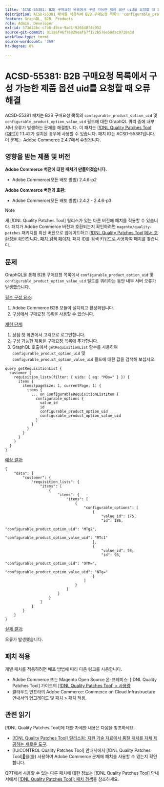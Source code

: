 ```yaml
---
title: 'ACSD-55381: B2B 구매요청 목록에서 구성 가능한 제품 옵션 uid를 요청할 때 오류 해결'
description: ACSD-55381 패치를 적용하여 B2B 구매요청 목록의 'configurable_product_option_uid' 및 'configurable_product_option_value_uid' 필드에 대한 GraphQL 쿼리 도중 내부 서버 오류가 발생하는 Adobe Commerce 문제를 수정합니다.
feature: GraphQL, B2B, Products
role: Admin, Developer
exl-id: 573d33bc-c7b6-49ce-9ad1-926548f4c952
source-git-commit: 011a6f46f76029eaf67f172b576e58dac9710a3d
workflow-type: tm+mt
source-wordcount: '369'
ht-degree: 0%

---
```


# ACSD-55381: B2B 구매요청 목록에서 구성 가능한 제품 옵션 uid를 요청할 때 오류 해결

ACSD-55381 패치는 B2B 구매요청 목록의 `configurable_product_option_uid` 및 `configurable_product_option_value_uid` 필드에 대한 GraphQL 쿼리 중에 내부 서버 오류가 발생하는 문제를 해결합니다. 이 패치는 [[!DNL Quality Patches Tool (QPT)]](https://experienceleague.adobe.com/ko/docs/commerce-operations/tools/quality-patches-tool/quality-patches-tool-to-self-serve-quality-patches) 1.1.42가 설치된 경우에 사용할 수 있습니다. 패치 ID는 ACSD-55381입니다. 이 문제는 Adobe Commerce 2.4.7에서 수정됩니다.

## 영향을 받는 제품 및 버전

**Adobe Commerce 버전에 대한 패치가 만들어졌습니다.**

* Adobe Commerce(모든 배포 방법) 2.4.6-p2

**Adobe Commerce 버전과 호환:**

* Adobe Commerce(모든 배포 방법) 2.4.2 - 2.4.6-p3

>[!NOTE]
>
>새 [!DNL Quality Patches Tool] 릴리스가 있는 다른 버전에 패치를 적용할 수 있습니다. 패치가 Adobe Commerce 버전과 호환되는지 확인하려면 `magento/quality-patches` 패키지를 최신 버전으로 업데이트하고 [[!DNL Quality Patches Tool]에서 호환성을 확인합니다. 패치 검색 페이지](https://experienceleague.adobe.com/tools/commerce-quality-patches/index.html?lang=ko). 패치 ID를 검색 키워드로 사용하여 패치를 찾습니다.

## 문제

GraphQL을 통해 B2B 구매요청 목록에서 `configurable_product_option_uid` 및 `configurable_product_option_value_uid` 필드를 쿼리하는 동안 내부 서버 오류가 발생했습니다.

<u>필수 구성 요소</u>:

1. Adobe Commerce B2B 모듈이 설치되고 활성화됩니다.
1. 구성에서 구매요청 목록을 사용할 수 있습니다.

<u>재현 단계</u>:

1. 상점 첫 화면에서 고객으로 로그인합니다.
1. 구성 가능한 제품을 구매요청 목록에 추가합니다.
1. GraphQL 호출에서 `getRequisitionList` 함수를 사용하여 `configurable_product_option_uid` 및 `configurable_product_option_value_uid` 필드에 대한 값을 검색해 보십시오.

```
query getRequisitionList {
  customer {
    requisition_lists(filter: { uids: { eq: "MQo=" } }) {
      items {
        items(pageSize: 1, currentPage: 1) {
          items {
            ... on ConfigurableRequisitionListItem {
              configurable_options {
                value_id
                id
                configurable_product_option_uid
                configurable_product_option_value_uid
              }
            }
          }
        }
      }
    }
  }
}
```

<u>예상 결과</u>:

```
{
    "data": {
        "customer": {
            "requisition_lists": {
                "items": [
                    {
                        "items": {
                            "items": [
                                {
                                    "configurable_options": [
                                        {
                                            "value_id": 175,
                                            "id": 186,
                                            "configurable_product_option_uid": "MTg2",
                                            "configurable_product_option_value_uid": "MTc1"
                                        },
                                        {
                                            "value_id": 58,
                                            "id": 93,
                                            "configurable_product_option_uid": "OTM=",
                                            "configurable_product_option_value_uid": "NTg="
                                        }
                                    ]
                                }
                            ]
                        }
                    }
                ]
            }
        }
    }
}
```

<u>실제 결과</u>:

오류가 발생했습니다.

## 패치 적용

개별 패치를 적용하려면 배포 방법에 따라 다음 링크를 사용합니다.

* Adobe Commerce 또는 Magento Open Source 온-프레미스: [!DNL Quality Patches Tool] 가이드의 [[!DNL Quality Patches Tool] > 사용량](/help/tools/quality-patches-tool/usage.md)
* 클라우드 인프라의 Adobe Commerce: Commerce on Cloud Infrastructure 안내서의 [업그레이드 및 패치 > 패치 적용](https://experienceleague.adobe.com/docs/commerce-cloud-service/user-guide/develop/upgrade/apply-patches.html?lang=ko).

## 관련 읽기

[!DNL Quality Patches Tool]에 대한 자세한 내용은 다음을 참조하세요.

* [[!DNL Quality Patches Tool] 릴리스됨: 지원 기술 자료에서 품질 패치를 자체 제공하는 새로운 도구](https://experienceleague.adobe.com/ko/docs/commerce-operations/tools/quality-patches-tool/quality-patches-tool-to-self-serve-quality-patches).
* [!UICONTROL Quality Patches Tool] 안내서에서  [!DNL Quality Patches Tool][&#128279;](/help/tools/quality-patches-tool/patches-available-in-qpt/check-patch-for-magento-issue-with-magento-quality-patches.md)을(를) 사용하여 Adobe Commerce 문제에 패치를 사용할 수 있는지 확인합니다.


QPT에서 사용할 수 있는 다른 패치에 대한 정보는 [!DNL Quality Patches Tool] 안내서에서 [[!DNL Quality Patches Tool]: 패치 검색](https://experienceleague.adobe.com/tools/commerce-quality-patches/index.html?lang=ko)을 참조하세요.
